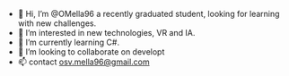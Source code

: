 - 👋 Hi, I’m @OMella96 a recently graduated student, looking for learning with new challenges.
- 👀 I’m interested in new technologies, VR and IA.
- 🌱 I’m currently learning C#.
- 💞️ I’m looking to collaborate on developt
- 📫 contact osv.mella96@gmail.com

<!---
OMella96/OMella96 is a ✨ special ✨ repository because its `README.md` (this file) appears on your GitHub profile.
You can click the Preview link to take a look at your changes.
--->
